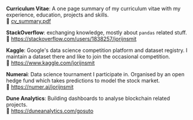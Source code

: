 **Curriculum Vitae**: A one page summary of my curriculum vitae with my experience, education, projects and skills.  
:page_facing_up: [cv_summary.pdf](cv_summary.pdf)

**StackOverflow**: exchanging knowledge, mostly about `pandas` related stuff.  
:link: https://stackoverflow.com/users/1838257/jorijnsmit

**Kaggle**: Google's data science competition platform and dataset registry. I maintain a dataset there and like to join the occasional competition.  
:link: https://www.kaggle.com/jorijnsmit

**Numerai**: Data science tournament I participate in. Organised by an open hedge fund which takes predictions to model the stock market.  
:link: https://numer.ai/jorijnsmit

**Dune Analytics**: Building dashboards to analyse blockchain related projects.  
:link: https://duneanalytics.com/gosuto
